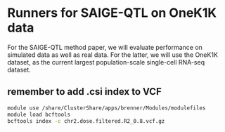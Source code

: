# Runners for SAIGE-QTL on OneK1K data

For the SAIGE-QTL method paper, we will evaluate performance on simulated data as well as real data.
For the latter, we will use the OneK1K dataset, as the current largest population-scale single-cell RNA-seq dataset.

## remember to add .csi index to VCF

```bash
module use /share/ClusterShare/apps/brenner/Modules/modulefiles
module load bcftools
bcftools index -c chr2.dose.filtered.R2_0.8.vcf.gz
```
